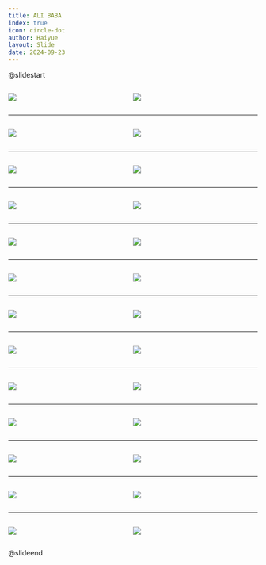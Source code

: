 ```yaml
---
title: ALI BABA
index: true
icon: circle-dot
author: Haiyue
layout: Slide
date: 2024-09-23
---
```

 
@slidestart

<div style="display:flex">
<div style="flex:1">

![](/reading/english/Level-Z/ALI%20BABA/001.webp)
</div>
<div style="flex:1">

![](/reading/english/Level-Z/ALI%20BABA/002.webp)
</div>
</div>

---

<div style="display:flex">
<div style="flex:1">

![](/reading/english/Level-Z/ALI%20BABA/003.webp)
</div>
<div style="flex:1">

![](/reading/english/Level-Z/ALI%20BABA/004.webp)
</div>
</div>

---

<div style="display:flex">
<div style="flex:1">

![](/reading/english/Level-Z/ALI%20BABA/005.webp)
</div>
<div style="flex:1">

![](/reading/english/Level-Z/ALI%20BABA/006.webp)
</div>
</div>

---

<div style="display:flex">
<div style="flex:1">

![](/reading/english/Level-Z/ALI%20BABA/007.webp)
</div>
<div style="flex:1">

![](/reading/english/Level-Z/ALI%20BABA/008.webp)
</div>
</div>

---

<div style="display:flex">
<div style="flex:1">

![](/reading/english/Level-Z/ALI%20BABA/009.webp)
</div>
<div style="flex:1">

![](/reading/english/Level-Z/ALI%20BABA/010.webp)
</div>
</div>

---

<div style="display:flex">
<div style="flex:1">

![](/reading/english/Level-Z/ALI%20BABA/011.webp)
</div>
<div style="flex:1">

![](/reading/english/Level-Z/ALI%20BABA/012.webp)
</div>
</div>

---

<div style="display:flex">
<div style="flex:1">

![](/reading/english/Level-Z/ALI%20BABA/013.webp)
</div>
<div style="flex:1">

![](/reading/english/Level-Z/ALI%20BABA/014.webp)
</div>
</div>

---

<div style="display:flex">
<div style="flex:1">

![](/reading/english/Level-Z/ALI%20BABA/015.webp)
</div>
<div style="flex:1">

![](/reading/english/Level-Z/ALI%20BABA/016.webp)
</div>
</div>

---

<div style="display:flex">
<div style="flex:1">

![](/reading/english/Level-Z/ALI%20BABA/017.webp)
</div>
<div style="flex:1">

![](/reading/english/Level-Z/ALI%20BABA/018.webp)
</div>
</div>

---

<div style="display:flex">
<div style="flex:1">

![](/reading/english/Level-Z/ALI%20BABA/019.webp)
</div>
<div style="flex:1">

![](/reading/english/Level-Z/ALI%20BABA/020.webp)
</div>
</div>

---

<div style="display:flex">
<div style="flex:1">

![](/reading/english/Level-Z/ALI%20BABA/021.webp)
</div>
<div style="flex:1">

![](/reading/english/Level-Z/ALI%20BABA/022.webp)
</div>
</div>

---

<div style="display:flex">
<div style="flex:1">

![](/reading/english/Level-Z/ALI%20BABA/023.webp)
</div>
<div style="flex:1">

![](/reading/english/Level-Z/ALI%20BABA/024.webp)
</div>
</div>

---

<div style="display:flex">
<div style="flex:1">

![](/reading/english/Level-Z/ALI%20BABA/025.webp)
</div>
<div style="flex:1">

![](/reading/english/Level-Z/ALI%20BABA/026.webp)
</div>
</div>

@slideend